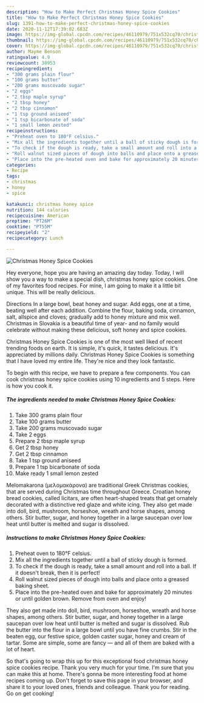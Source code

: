 ```yaml
---
description: "How to Make Perfect Christmas Honey Spice Cookies"
title: "How to Make Perfect Christmas Honey Spice Cookies"
slug: 1391-how-to-make-perfect-christmas-honey-spice-cookies
date: 2020-11-12T17:39:02.683Z
image: https://img-global.cpcdn.com/recipes/46110979/751x532cq70/christmas-honey-spice-cookies-recipe-main-photo.jpg
thumbnail: https://img-global.cpcdn.com/recipes/46110979/751x532cq70/christmas-honey-spice-cookies-recipe-main-photo.jpg
cover: https://img-global.cpcdn.com/recipes/46110979/751x532cq70/christmas-honey-spice-cookies-recipe-main-photo.jpg
author: Mayme Benson
ratingvalue: 4.9
reviewcount: 30953
recipeingredient:
- "300 grams plain flour"
- "100 grams butter"
- "200 grams muscovado sugar"
- "2 eggs"
- "2 tbsp maple syrup"
- "2 tbsp honey"
- "2 tbsp cinnamon"
- "1 tsp ground aniseed"
- "1 tsp bicarbonate of soda"
- "1 small lemon zested"
recipeinstructions:
- "Preheat oven to 180°F celsius."
- "Mix all the ingredients together until a ball of sticky dough is formed."
- "To check if the dough is ready, take a small amount and roll into a ball. If it doesn&#39;t break, then it is perfect!"
- "Roll walnut sized pieces of dough into balls and place onto a greased baking sheet."
- "Place into the pre-heated oven and bake for approximately 20 minutes or until golden brown. Remove from oven and enjoy!"
categories:
- Recipe
tags:
- christmas
- honey
- spice

katakunci: christmas honey spice 
nutrition: 144 calories
recipecuisine: American
preptime: "PT26M"
cooktime: "PT55M"
recipeyield: "2"
recipecategory: Lunch

---
```



![Christmas Honey Spice Cookies](https://img-global.cpcdn.com/recipes/46110979/751x532cq70/christmas-honey-spice-cookies-recipe-main-photo.jpg)

Hey everyone, hope you are having an amazing day today. Today, I will show you a way to make a special dish, christmas honey spice cookies. One of my favorites food recipes. For mine, I am going to make it a little bit unique. This will be really delicious.

Directions In a large bowl, beat honey and sugar. Add eggs, one at a time, beating well after each addition. Combine the flour, baking soda, cinnamon, salt, allspice and cloves; gradually add to honey mixture and mix well. Christmas in Slovakia is a beautiful time of year- and no family would celebrate without making these delicious, soft honey and spice cookies.

Christmas Honey Spice Cookies is one of the most well liked of recent trending foods on earth. It is simple, it's quick, it tastes delicious. It's appreciated by millions daily. Christmas Honey Spice Cookies is something that I have loved my entire life. They're nice and they look fantastic.


To begin with this recipe, we have to prepare a few components. You can cook christmas honey spice cookies using 10 ingredients and 5 steps. Here is how you cook it.

<!--inarticleads1-->

##### The ingredients needed to make Christmas Honey Spice Cookies:

1. Take 300 grams plain flour
1. Take 100 grams butter
1. Take 200 grams muscovado sugar
1. Take 2 eggs
1. Prepare 2 tbsp maple syrup
1. Get 2 tbsp honey
1. Get 2 tbsp cinnamon
1. Take 1 tsp ground aniseed
1. Prepare 1 tsp bicarbonate of soda
1. Make ready 1 small lemon zested


Melomakarona (μελομακάρονα) are traditional Greek Christmas cookies, that are served during Christmas time throughout Greece. Croatian honey bread cookies, called licitars, are often heart-shaped treats that get ornately decorated with a distinctive red glaze and white icing. They also get made into doll, bird, mushroom, horseshoe, wreath and horse shapes, among others. Stir butter, sugar, and honey together in a large saucepan over low heat until butter is melted and sugar is dissolved. 

<!--inarticleads2-->

##### Instructions to make Christmas Honey Spice Cookies:

1. Preheat oven to 180°F celsius.
1. Mix all the ingredients together until a ball of sticky dough is formed.
1. To check if the dough is ready, take a small amount and roll into a ball. If it doesn&#39;t break, then it is perfect!
1. Roll walnut sized pieces of dough into balls and place onto a greased baking sheet.
1. Place into the pre-heated oven and bake for approximately 20 minutes or until golden brown. Remove from oven and enjoy!


They also get made into doll, bird, mushroom, horseshoe, wreath and horse shapes, among others. Stir butter, sugar, and honey together in a large saucepan over low heat until butter is melted and sugar is dissolved. Rub the butter into the flour in a large bowl until you have fine crumbs. Stir in the beaten egg, our festive spice, golden caster sugar, honey and cream of tartar. Some are simple, some are fancy — and all of them are baked with a lot of heart. 

So that's going to wrap this up for this exceptional food christmas honey spice cookies recipe. Thank you very much for your time. I'm sure that you can make this at home. There's gonna be more interesting food at home recipes coming up. Don't forget to save this page in your browser, and share it to your loved ones, friends and colleague. Thank you for reading. Go on get cooking!
